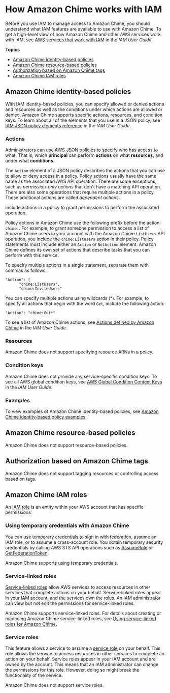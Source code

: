 # How Amazon Chime works with IAM<a name="security_iam_service-with-iam"></a>

Before you use IAM to manage access to Amazon Chime, you should understand what IAM features are available to use with Amazon Chime\. To get a high\-level view of how Amazon Chime and other AWS services work with IAM, see [AWS services that work with IAM](https://docs.aws.amazon.com/IAM/latest/UserGuide/reference_aws-services-that-work-with-iam.html) in the *IAM User Guide*\.

**Topics**
+ [Amazon Chime identity\-based policies](#security_iam_service-with-iam-id-based-policies)
+ [Amazon Chime resource\-based policies](#security_iam_service-with-iam-resource-based-policies)
+ [Authorization based on Amazon Chime tags](#security_iam_service-with-iam-tags)
+ [Amazon Chime IAM roles](#security_iam_service-with-iam-roles)

## Amazon Chime identity\-based policies<a name="security_iam_service-with-iam-id-based-policies"></a>

With IAM identity\-based policies, you can specify allowed or denied actions and resources as well as the conditions under which actions are allowed or denied\. Amazon Chime supports specific actions, resources, and condition keys\. To learn about all of the elements that you use in a JSON policy, see [IAM JSON policy elements reference](https://docs.aws.amazon.com/IAM/latest/UserGuide/reference_policies_elements.html) in the *IAM User Guide*\.

### Actions<a name="security_iam_service-with-iam-id-based-policies-actions"></a>

Administrators can use AWS JSON policies to specify who has access to what\. That is, which **principal** can perform **actions** on what **resources**, and under what **conditions**\.

The `Action` element of a JSON policy describes the actions that you can use to allow or deny access in a policy\. Policy actions usually have the same name as the associated AWS API operation\. There are some exceptions, such as *permission\-only actions* that don't have a matching API operation\. There are also some operations that require multiple actions in a policy\. These additional actions are called *dependent actions*\.

Include actions in a policy to grant permissions to perform the associated operation\.

Policy actions in Amazon Chime use the following prefix before the action: `chime:`\. For example, to grant someone permission to access a list of Amazon Chime users in your account with the Amazon Chime `ListUsers` API operation, you include the `chime:ListUsers` action in their policy\. Policy statements must include either an `Action` or `NotAction` element\. Amazon Chime defines its own set of actions that describe tasks that you can perform with this service\.

To specify multiple actions in a single statement, separate them with commas as follows:

```
"Action": [
      "chime:ListUsers",
      "chime:InviteUsers"
```

You can specify multiple actions using wildcards \(\*\)\. For example, to specify all actions that begin with the word `Get`, include the following action:

```
"Action": "chime:Get*"
```



To see a list of Amazon Chime actions, see [Actions defined by Amazon Chime](https://docs.aws.amazon.com/IAM/latest/UserGuide/list_amazonchime.html#amazonchime-actions-as-permissions) in the *IAM User Guide*\.

### Resources<a name="security_iam_service-with-iam-id-based-policies-resources"></a>

Amazon Chime does not support specifying resource ARNs in a policy\.

### Condition keys<a name="security_iam_service-with-iam-id-based-policies-conditionkeys"></a>

Amazon Chime does not provide any service\-specific condition keys\. To see all AWS global condition keys, see [AWS Global Condition Context Keys](https://docs.aws.amazon.com/IAM/latest/UserGuide/reference_policies_condition-keys.html) in the *IAM User Guide*\.

### Examples<a name="security_iam_service-with-iam-id-based-policies-examples"></a>

To view examples of Amazon Chime identity\-based policies, see [Amazon Chime identity\-based policy examples](security_iam_id-based-policy-examples.md)\.

## Amazon Chime resource\-based policies<a name="security_iam_service-with-iam-resource-based-policies"></a>

Amazon Chime does not support resource\-based policies\.

## Authorization based on Amazon Chime tags<a name="security_iam_service-with-iam-tags"></a>

Amazon Chime does not support tagging resources or controlling access based on tags\.

## Amazon Chime IAM roles<a name="security_iam_service-with-iam-roles"></a>

An [IAM role](https://docs.aws.amazon.com/IAM/latest/UserGuide/id_roles.html) is an entity within your AWS account that has specific permissions\.

### Using temporary credentials with Amazon Chime<a name="security_iam_service-with-iam-roles-tempcreds"></a>

You can use temporary credentials to sign in with federation, assume an IAM role, or to assume a cross\-account role\. You obtain temporary security credentials by calling AWS STS API operations such as [AssumeRole](https://docs.aws.amazon.com/STS/latest/APIReference/API_AssumeRole.html) or [GetFederationToken](https://docs.aws.amazon.com/STS/latest/APIReference/API_GetFederationToken.html)\. 

Amazon Chime supports using temporary credentials\. 

### Service\-linked roles<a name="security_iam_service-with-iam-roles-service-linked"></a>

[Service\-linked roles](https://docs.aws.amazon.com/IAM/latest/UserGuide/id_roles_terms-and-concepts.html#iam-term-service-linked-role) allow AWS services to access resources in other services that complete actions on your behalf\. Service\-linked roles appear in your IAM account, and the services own the roles\. An IAM administrator can view but not edit the permissions for service\-linked roles\.

Amazon Chime supports service\-linked roles\. For details about creating or managing Amazon Chime service\-linked roles, see [Using service\-linked roles for Amazon Chime](using-service-linked-roles.md)\.

### Service roles<a name="security_iam_service-with-iam-roles-service"></a>

This feature allows a service to assume a [service role](https://docs.aws.amazon.com/IAM/latest/UserGuide/id_roles_terms-and-concepts.html#iam-term-service-role) on your behalf\. This role allows the service to access resources in other services to complete an action on your behalf\. Service roles appear in your IAM account and are owned by the account\. This means that an IAM administrator can change the permissions for this role\. However, doing so might break the functionality of the service\.

Amazon Chime does not support service roles\. 